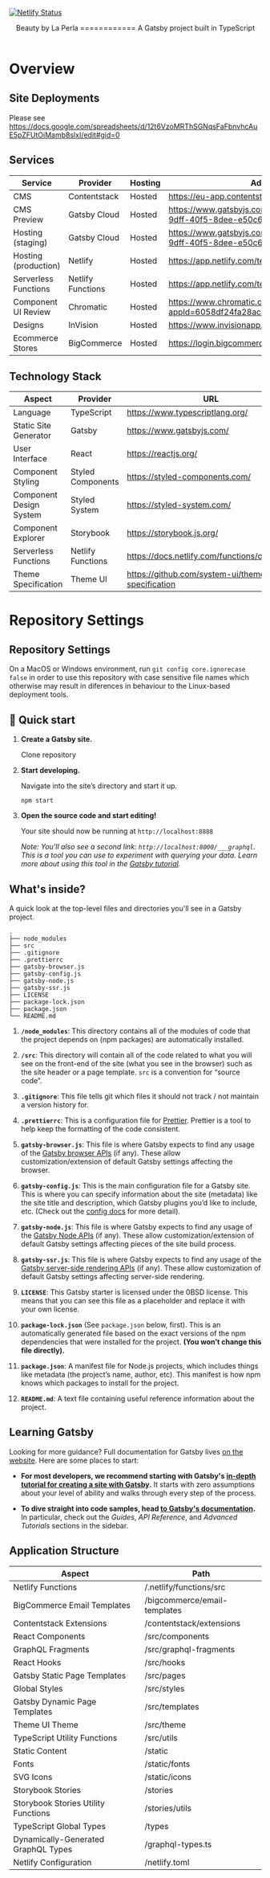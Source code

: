 [![Netlify Status](https://api.netlify.com/api/v1/badges/1b746c0f-a282-4910-93ed-07ef219c91a7/deploy-status)](https://app.netlify.com/sites/la-perla-beauty-row/deploys)

<header>
Beauty by La Perla
============
A Gatsby project built in TypeScript
</header>

# Overview

## Site Deployments

Please see https://docs.google.com/spreadsheets/d/12t6VzoMRThSGNqsFaFbnvhcAuE5pZFUtOiMamb8slxI/edit#gid=0

## Services

| Service              | Provider          | Hosting | Administration URL                                                                         |
| -------------------- | ----------------- | ------- | ------------------------------------------------------------------------------------------ |
| CMS                  | Contentstack      | Hosted  | https://eu-app.contentstack.com/#!/stacks                                                  |
| CMS Preview          | Gatsby Cloud      | Hosted  | https://www.gatsbyjs.com/dashboard/organization/88452f49-9dff-40f5-8dee-e50c65c2ba8f/sites |
| Hosting (staging)    | Gatsby Cloud      | Hosted  | https://www.gatsbyjs.com/dashboard/organization/88452f49-9dff-40f5-8dee-e50c65c2ba8f/sites |
| Hosting (production) | Netlify           | Hosted  | https://app.netlify.com/teams/pamela-reynolds/overview                                     |
| Serverless Functions | Netlify Functions | Hosted  | https://app.netlify.com/teams/pamela-reynolds/overview                                     |
| Component UI Review  | Chromatic         | Hosted  | https://www.chromatic.com/setup?appId=6058df24fa28ac00215e2c8f                             |
| Designs              | InVision          | Hosted  | https://www.invisionapp.com/                                                               |
| Ecommerce Stores     | BigCommerce       | Hosted  | https://login.bigcommerce.com/login                                                        |

## Technology Stack

| Aspect                  | Provider          | URL                                              |
| ----------------------- | ----------------- | ------------------------------------------------ |
| Language                | TypeScript        | https://www.typescriptlang.org/                  |
| Static Site Generator   | Gatsby            | https://www.gatsbyjs.com/                        |
| User Interface          | React             | https://reactjs.org/                             |
| Component Styling       | Styled Components | https://styled-components.com/                   |
| Component Design System | Styled System     | https://styled-system.com/                       |
| Component Explorer      | Storybook         | https://storybook.js.org/                        |
| Serverless Functions    | Netlify Functions | https://docs.netlify.com/functions/overview/     |
| Theme Specification     | Theme UI          | https://github.com/system-ui/theme-specification |

# Repository Settings

## Repository Settings

On a MacOS or Windows environment, run `git config core.ignorecase false` in order to use this repository with case sensitive file names which otherwise may result in diferences in behaviour to the Linux-based deployment tools.

## 🚀 Quick start

1.  **Create a Gatsby site.**

    Clone repository

1.  **Start developing.**

    Navigate into the site’s directory and start it up.

    ```shell
    npm start
    ```

1.  **Open the source code and start editing!**

    Your site should now be running at `http://localhost:8888`

    _Note: You'll also see a second link: _`http://localhost:8000/___graphql`_. This is a tool you can use to experiment with querying your data. Learn more about using this tool in the [Gatsby tutorial](https://www.gatsbyjs.com/tutorial/part-five/#introducing-graphiql)._

## What's inside?

A quick look at the top-level files and directories you'll see in a Gatsby project.

    .
    ├── node_modules
    ├── src
    ├── .gitignore
    ├── .prettierrc
    ├── gatsby-browser.js
    ├── gatsby-config.js
    ├── gatsby-node.js
    ├── gatsby-ssr.js
    ├── LICENSE
    ├── package-lock.json
    ├── package.json
    └── README.md

1.  **`/node_modules`**: This directory contains all of the modules of code that the project depends on (npm packages) are automatically installed.

2.  **`/src`**: This directory will contain all of the code related to what you will see on the front-end of the site (what you see in the browser) such as the site header or a page template. `src` is a convention for “source code”.

3.  **`.gitignore`**: This file tells git which files it should not track / not maintain a version history for.

4.  **`.prettierrc`**: This is a configuration file for [Prettier](https://prettier.io/). Prettier is a tool to help keep the formatting of the code consistent.

5.  **`gatsby-browser.js`**: This file is where Gatsby expects to find any usage of the [Gatsby browser APIs](https://www.gatsbyjs.com/docs/browser-apis/) (if any). These allow customization/extension of default Gatsby settings affecting the browser.

6.  **`gatsby-config.js`**: This is the main configuration file for a Gatsby site. This is where you can specify information about the site (metadata) like the site title and description, which Gatsby plugins you’d like to include, etc. (Check out the [config docs](https://www.gatsbyjs.com/docs/gatsby-config/) for more detail).

7.  **`gatsby-node.js`**: This file is where Gatsby expects to find any usage of the [Gatsby Node APIs](https://www.gatsbyjs.com/docs/node-apis/) (if any). These allow customization/extension of default Gatsby settings affecting pieces of the site build process.

8.  **`gatsby-ssr.js`**: This file is where Gatsby expects to find any usage of the [Gatsby server-side rendering APIs](https://www.gatsbyjs.com/docs/ssr-apis/) (if any). These allow customization of default Gatsby settings affecting server-side rendering.

9.  **`LICENSE`**: This Gatsby starter is licensed under the 0BSD license. This means that you can see this file as a placeholder and replace it with your own license.

10. **`package-lock.json`** (See `package.json` below, first). This is an automatically generated file based on the exact versions of the npm dependencies that were installed for the project. **(You won’t change this file directly).**

11. **`package.json`**: A manifest file for Node.js projects, which includes things like metadata (the project’s name, author, etc). This manifest is how npm knows which packages to install for the project.

12. **`README.md`**: A text file containing useful reference information about the project.

## Learning Gatsby

Looking for more guidance? Full documentation for Gatsby lives [on the website](https://www.gatsbyjs.com/). Here are some places to start:

- **For most developers, we recommend starting with Gatsby's [in-depth tutorial for creating a site with Gatsby](https://www.gatsbyjs.com/tutorial/).** It starts with zero assumptions about your level of ability and walks through every step of the process.

- **To dive straight into code samples, head [to Gatsby's documentation](https://www.gatsbyjs.com/docs/).** In particular, check out the _Guides_, _API Reference_, and _Advanced Tutorials_ sections in the sidebar.

## Application Structure

| Aspect                              | Path                         |
| ----------------------------------- | ---------------------------- |
| Netlify Functions                   | /.netlify/functions/src      |
| BigCommerce Email Templates         | /bigcommerce/email-templates |
| Contentstack Extensions             | /contentstack/extensions     |
| React Components                    | /src/components              |
| GraphQL Fragments                   | /src/graphql-fragments       |
| React Hooks                         | /src/hooks                   |
| Gatsby Static Page Templates        | /src/pages                   |
| Global Styles                       | /src/styles                  |
| Gatsby Dynamic Page Templates       | /src/templates               |
| Theme UI Theme                      | /src/theme                   |
| TypeScript Utility Functions        | /src/utils                   |
| Static Content                      | /static                      |
| Fonts                               | /static/fonts                |
| SVG Icons                           | /static/icons                |
| Storybook Stories                   | /stories                     |
| Storybook Stories Utility Functions | /stories/utils               |
| TypeScript Global Types             | /types                       |
| Dynamically-Generated GraphQL Types | /graphql-types.ts            |
| Netlify Configuration               | /netlify.toml                |
